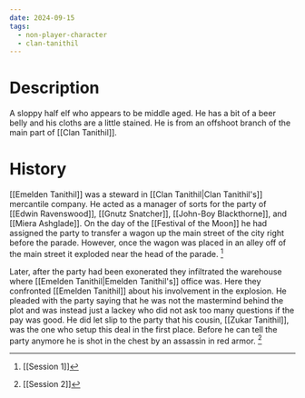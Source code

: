 ```yaml
---
date: 2024-09-15
tags:
  - non-player-character
  - clan-tanithil
---
```

# Description

A sloppy half elf who appears to be middle aged. He has a bit of a beer belly and his cloths are a little stained. He is from an offshoot branch of the main part of [[Clan Tanithil]].
# History

[[Emelden Tanithil]] was a steward in [[Clan Tanithil|Clan Tanithil's]] mercantile company. He acted as a manager of sorts for the party of [[Edwin Ravenswood]], [[Gnutz Snatcher]], [[John-Boy Blackthorne]], and [[Miera Ashglade]]. On the day of the [[Festival of the Moon]] he had assigned the party to transfer a wagon up the main street of the city right before the parade. However, once the wagon was placed in an alley off of the main street it exploded near the head of the parade. [^1]

Later, after the party had been exonerated they infiltrated the warehouse where [[Emelden Tanithil|Emelden Tanithil's]] office was. Here they confronted [[Emelden Tanithil]] about his involvement in the explosion. He pleaded with the party saying that he was not the mastermind  behind the plot and was instead just a lackey who did not ask too many questions if the pay was good. He did let slip to the party that his cousin, [[Zukar Tanithil]], was the one who setup this deal in the first place. Before he can tell the party anymore he is shot in the chest by an assassin in red armor. [^2]

[^1]: [[Session 1]]
[^2]: [[Session 2]]